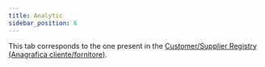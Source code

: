 ```yaml
---
title: Analytic
sidebar_position: 6
---
```


This tab corresponds to the one present in the [Customer/Supplier Registry (Anagrafica cliente/fornitore)](/docs/erp-home/registers/contacts/create-new-contact/accounting-data/customer-vendors-data/analytic).
